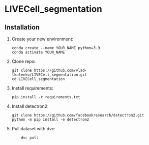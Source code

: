 # LIVECell_segmentation
## Installation
1. Create your new environment:
	```
	conda create --name YOUR_NAME python=3.9
	conda activate YOUR_NAME
	```
2. Clone repo:
	```
	git clone https://github.com/vlad-tkalenko/LIVECell_segmentation.git
	cd LIVECell_segmentation
	```
3. Install requirements:
	```
	pip install -r requirements.txt
	```
4. Install detectron2:
	```
	git clone https://github.com/facebookresearch/detectron2.git
	python -m pip install -e detectron2
  	```
5. Pull dataset with dvc:
   	```
    	dvc pull
	```
